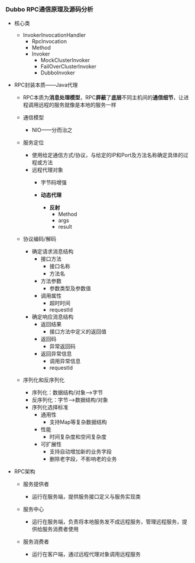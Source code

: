 ### Dubbo RPC通信原理及源码分析

- 核心类
  - InvokerInvocationHandler
    - RpcInvocation
    - Method
    - Invoker
      - MockClusterInvoker
      - FailOverClusterInvoker
      - DubboInvoker

- RPC封装本质——Java代理

  - RPC本质为**消息处理模型**，RPC**屏蔽**了**底层**不同主机间的**通信细节**，让进程调用远程的服务就像是本地的服务一样
  - 通信模型
    - NIO——分而治之
  - 服务定位
    - 使用给定通信方式/协议，与给定的IP和Port及方法名称确定具体的过程或方法
    - 远程代理对象
      - 字节码增强
      - **动态代理**

        - **反射**
          - Method
          - args
          - result


  - 协议编码/解码
    - 确定请求消息结构
      - 接口方法
        - 接口名称
        - 方法名
      - 方法参数
        - 参数类型及参数值
      - 调用属性
        - 超时时间
        - requestId
    - 确定响应消息结构
      - 返回结果
        - 接口方法中定义的返回值
      - 返回码
        - 异常返回码
      - 返回异常信息
        - 调用异常信息
        - requestId
  - 序列化和反序列化
    - 序列化：数据结构/对象-->字节
    - 反序列化：字节-->数据结构/对象
    - 序列化选择标准
      - 通用性
        - 支持Map等复杂数据结构
      - 性能
        - 时间复杂度和空间复杂度
      - 可扩展性
        - 支持自动增加新的业务字段
        - 删除老字段，不影响老的业务

- RPC架构

  - 服务提供者
    - 运行在服务端，提供服务接口定义与服务实现类


  - 服务中心
    - 运行在服务端，负责将本地服务发不成远程服务，管理远程服务，提供给服务消费者使用


  - 服务消费者
    - 运行在客户端，通过远程代理对象调用远程服务





